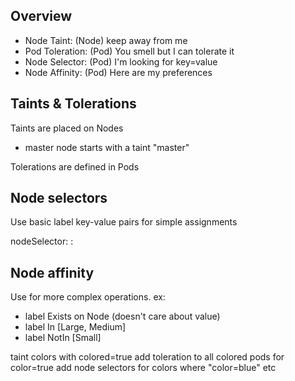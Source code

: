 ## Overview

* Node Taint: (Node) keep away from me
* Pod Toleration: (Pod) You smell but I can tolerate it
* Node Selector: (Pod) I'm looking for key=value
* Node Affinity: (Pod) Here are my preferences


## Taints & Tolerations
Taints are placed on Nodes
* master node starts with a taint "master"

Tolerations are defined in Pods

## Node selectors
Use basic label key-value pairs for simple assignments

nodeSelector: 
    <label-key>: <label-value>

## Node affinity 

Use for more complex operations. ex: 
- label Exists on Node (doesn't care about value)
- label In [Large, Medium]
- label NotIn [Small]


taint colors with colored=true
add toleration to all colored pods for color=true
add node selectors for colors where "color=blue" etc